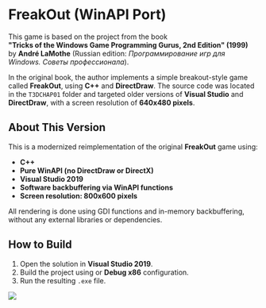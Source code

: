 # FreakOut (WinAPI Port)

This game is based on the project from the book  
**"Tricks of the Windows Game Programming Gurus, 2nd Edition" (1999)**  
by **André LaMothe** (Russian edition: _Программирование игр для Windows. Советы профессионала_).

In the original book, the author implements a simple breakout-style game called **FreakOut**, using **C++** and **DirectDraw**. The source code was located in the `T3DCHAP01` folder and targeted older versions of **Visual Studio** and **DirectDraw**, with a screen resolution of **640x480 pixels**.

## About This Version

This is a modernized reimplementation of the original **FreakOut** game using:

- **C++**
- **Pure WinAPI (no DirectDraw or DirectX)**
- **Visual Studio 2019**
- **Software backbuffering via WinAPI functions**
- **Screen resolution: 800x600 pixels**

All rendering is done using GDI functions and in-memory backbuffering, without any external libraries or dependencies.

## How to Build

1. Open the solution in **Visual Studio 2019**.
2. Build the project using or **Debug x86** configuration.
3. Run the resulting `.exe` file.

<img src="https://github.com/ed-kurlyak/freakout-remastered/blob/main/pics/freakout.jpg">
